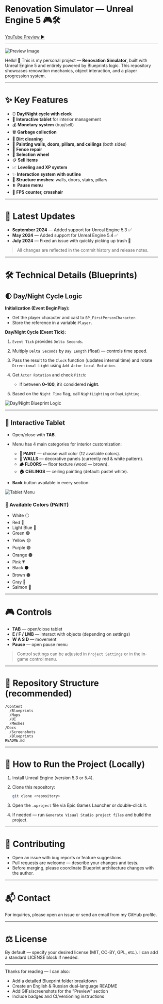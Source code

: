 # Renovation Simulator — Unreal Engine 5 🎮🛠️

[YouTube Preview ▶️](https://youtu.be/_9fxAEfgmrA)

---

![Preview Image](https://media.fab.com/image_previews/gallery_images/c745f6f9-ed0e-4ac6-b08f-d7784194cdce/43aad675-916e-4329-961d-0a99ca9c4ed0.jpg)

Hello! 👋 This is my personal project — **Renovation Simulator**, built with Unreal Engine 5 and entirely powered by Blueprints logic. This repository showcases renovation mechanics, object interaction, and a player progression system.

---

# ✨ Key Features

* ⏰ **Day/Night cycle with clock**
* 📱 **Interactive tablet** for interior management
* 💰 **Monetary system** (buy/sell)
* 🗑️ **Garbage collection**
* 🧽 **Dirt cleaning**
* 🎨 **Painting walls, doors, pillars, and ceilings** (both sides)
* 🧱 **Fence repair**
* 🎡 **Selection wheel**
* 🪙 **Sell items**
* 📈 **Leveling and XP system**
* ✨ **Interaction system with outline**
* 🧩 **Structure meshes**: walls, doors, stairs, pillars
* ⏸️ **Pause menu**
* 🔢 **FPS counter, crosshair**

---

# 🔄 Latest Updates

* **September 2024** — Added support for Unreal Engine 5.3 ✅
* **May 2024** — Added support for Unreal Engine 5.4 ✅
* **July 2024** — Fixed an issue with quickly picking up trash 🐞

> All changes are reflected in the commit history and release notes.

---

# 🛠️ Technical Details (Blueprints)

## 🌓 Day/Night Cycle Logic

**Initialization (Event BeginPlay):**

* Get the player character and cast to `BP_FirstPersonCharacter`.
* Store the reference in a variable `Player`.

**Day/Night Cycle (Event Tick):**

1. `Event Tick` provides `Delta Seconds`.
2. Multiply `Delta Seconds` by `Day Length` (float) — controls time speed.
3. Pass the result to the `Clock` function (updates internal time) and rotate `Directional Light` using `Add Actor Local Rotation`.
4. Get `Actor Rotation` and check `Pitch`:

   * If between **0–100**, it’s considered **night**.
5. Based on the `Night Time` flag, call `NightLighting` or `DayLighting`.

![Day/Night Blueprint Logic](https://sun9-31.userapi.com/s/v1/if2/r3k_4QrB-AH6gpEroxdzXV6VjmW6CptQn6WcR1aokgrS5fTHXOrW8wtWpRSC_sFpWPMSGBXyPlV2808J8vrSwuvC.jpg?quality=95\&as=32x16,48x24,72x36,108x54,160x80,240x119,360x179,480x239,540x269,640x318,720x358,1080x537,1280x637,1440x716,2048x1019\&from=bu\&cs=2048x0)

---

## 📱 Interactive Tablet

* Open/close with **TAB**.
* Menu has 4 main categories for interior customization:

  * **🎨 PAINT** — choose wall color (12 available colors).
  * **🧱 WALLS** — decorative panels (currently red & white pattern).
  * **🪵 FLOORS** — floor texture (wood — brown).
  * **🏠 CEILINGS** — ceiling painting (default: pastel white).
* **Back** button available in every section.

![Tablet Menu](https://sun9-85.userapi.com/s/v1/if2/7x0g0cGxwInAeFSot3kS-24wcGumIWuUziFhJJc3c4wFv44KUZvetKHnnJxdcRHR1Zd4bAnG2H75gMbMl6d2iLIH.jpg?quality=95\&as=32x20,48x30,72x46,108x69,160x102,240x152,360x229,480x305,540x343,640x406,720x457,940x597\&from=bu\&cs=940x0)

### 🎨 Available Colors (PAINT)

* White ⚪
* Red 🔴
* Light Blue 🔵
* Green 🟢
* Yellow 🟡
* Purple 🟣
* Orange 🟠
* Pink 💗
* Black ⚫
* Brown 🟤
* Gray 🔘
* Salmon 📀

---

# 🎮 Controls

* **TAB** — open/close tablet
* **E / F / LMB** — interact with objects (depending on settings)
* **W A S D** — movement
* **Pause** — open pause menu

> Control settings can be adjusted in `Project Settings` or in the in-game control menu.

---

# 📁 Repository Structure (recommended)

```
/Content
  /Blueprints
  /Maps
  /UI
  /Meshes
/Docs
  /Screenshots
  /Blueprints
README.md
```

---

# 🧩 How to Run the Project (Locally)

1. Install Unreal Engine (version 5.3 or 5.4).
2. Clone this repository:

   ```bash
   git clone <repository>
   ```
3. Open the `.uproject` file via Epic Games Launcher or double-click it.
4. If needed — run `Generate Visual Studio project files` and build the project.

---

# 🤝 Contributing

* Open an issue with bug reports or feature suggestions.
* Pull requests are welcome — describe your changes and tests.
* Before merging, please coordinate Blueprint architecture changes with the author.

---

# 📬 Contact

For inquiries, please open an issue or send an email from my GitHub profile.

---

# ⚖️ License

By default — specify your desired license (MIT, CC-BY, GPL, etc.). I can add a standard LICENSE block if needed.

---

Thanks for reading — I can also:

* Add a detailed Blueprint folder breakdown
* Create an English & Russian dual-language README
* Add GIFs/screenshots for the "Preview" section
* Include badges and CI/versioning instructions


